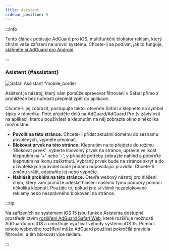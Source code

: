 ```yaml
---
title: Asistent
sidebar_position: 5
---
```


:::info

Tento článek popisuje AdGuard pro iOS, multifunkční blokátor reklam, který chrání vaše zařízení na úrovni systému. Chcete-li se podívat, jak to funguje, [stáhněte si AdGuard pro Android](https://agrd.io/download-kb-adblock)

:::

### Asistent {#assistant}

![Safari Assistant \*mobile\_border](https://cdn.adtidy.org/public/Adguard/kb/iOS/features/assistant_en.jpeg)

Asistent je nástroj, který vám pomůže spravovat filtrování v Safari přímo z prohlížeče bez nutnosti přepínat zpět do aplikace.

Chcete-li jej zobrazit, postupujte takto: otevřete Safari a klepněte na symbol šipky v rámečku. Poté přejděte dolů na AdGuard/AdGuard Pro (v závislosti na aplikaci, kterou používáte) a klepnutím na něj zobrazte okno s několika možnostmi:

- **Povolit na této stránce.**
  Chcete-li přidat aktuální doménu do seznamu povolených, vypněte přepínač.
- **Blokovat prvek na této stránce.**
  Klepnutím na to přejdete do režimu 'Blokovat prvek': vyberte libovolný prvek na stránce, upravte velikost klepnutím na '+' nebo '-', v případě potřeby zobrazte náhled a potvrďte klepnutím na ikonu zaškrtnutí. Vybraný prvek bude na stránce skryt a do uživatelských pravidel bude přidáno odpovídající pravidlo. Chcete-li změnu vrátit, odstraňte jej nebo vypněte.
- **Nahlásit problém na této stránce.**
  Otevře webový nástroj pro hlášení chyb, který vám pomůže odeslat hlášení našemu týmu podpory pomocí několika klepnutí. Použijte to, pokud jste si všimli nezablokované reklamy nebo nesprávného blokování na stránce.

:::tip

Na zařízeních se systémem iOS 15 jsou funkce Asistenta dostupné prostřednictvím [rozšíření AdGuard Safari Web](/adguard-for-ios/web-extension), které rozšiřuje možnosti AdGuardu pro iOS a umožňuje využívat výhody systému iOS 15. Pomocí tohoto webového rozšíření může AdGuard používat pokročilá pravidla filtrování, a tím blokovat více reklam.

:::
